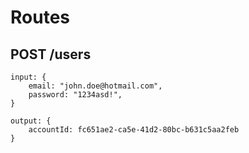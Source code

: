 # Routes

##  POST /users

```
input: {
    email: "john.doe@hotmail.com",
    password: "1234asd!",
}

output: {
    accountId: fc651ae2-ca5e-41d2-80bc-b631c5aa2feb
}
```


